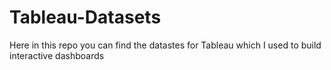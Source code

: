 # Tableau-Datasets #        

Here in this repo you can find the datastes for Tableau which I used to build interactive dashboards          
     
       
   
     
  
       
     
     
   
